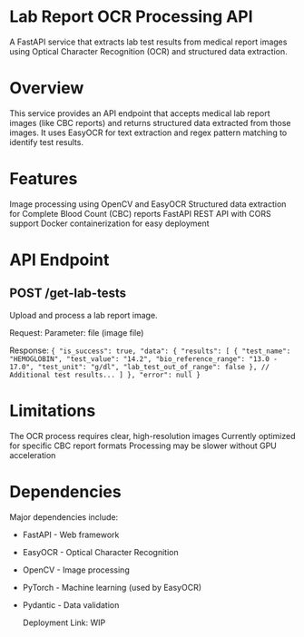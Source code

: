 # Lab Report OCR Processing API
A FastAPI service that extracts lab test results from medical report images using Optical Character Recognition (OCR) and structured data extraction.

# Overview
This service provides an API endpoint that accepts medical lab report images (like CBC reports) and returns structured data extracted from those images. It uses EasyOCR for text extraction and regex pattern matching to identify test results.

# Features
Image processing using OpenCV and EasyOCR
Structured data extraction for Complete Blood Count (CBC) reports
FastAPI REST API with CORS support
Docker containerization for easy deployment

# API Endpoint

## POST /get-lab-tests
Upload and process a lab report image.

Request:
Parameter: file (image file)

Response:
`{
  "is_success": true,
  "data": {
    "results": [
      {
        "test_name": "HEMOGLOBIN",
        "test_value": "14.2",
        "bio_reference_range": "13.0 - 17.0",
        "test_unit": "g/dl",
        "lab_test_out_of_range": false
      },
      // Additional test results...
    ]
  },
  "error": null
}`

# Limitations
The OCR process requires clear, high-resolution images
Currently optimized for specific CBC report formats
Processing may be slower without GPU acceleration

# Dependencies
Major dependencies include:

- FastAPI - Web framework
- EasyOCR - Optical Character Recognition
- OpenCV - Image processing
- PyTorch - Machine learning (used by EasyOCR)
- Pydantic - Data validation

  Deployment Link: WIP
